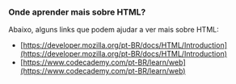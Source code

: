 ### Onde aprender mais sobre HTML?

Abaixo, alguns links que podem ajudar a ver mais sobre HTML:

* [https://developer.mozilla.org/pt-BR/docs/HTML/Introduction](https://developer.mozilla.org/pt-BR/docs/HTML/Introduction)
* [https://www.codecademy.com/pt-BR/learn/web](https://www.codecademy.com/pt-BR/learn/web)
